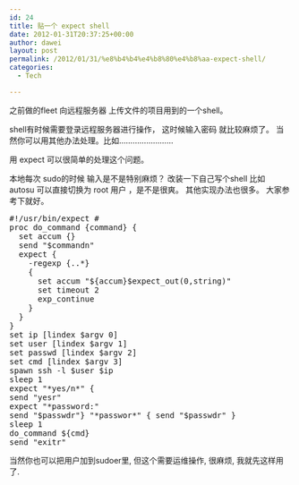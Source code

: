 ```yaml
---
id: 24
title: 贴一个 expect shell
date: 2012-01-31T20:37:25+00:00
author: dawei
layout: post
permalink: /2012/01/31/%e8%b4%b4%e4%b8%80%e4%b8%aa-expect-shell/
categories:
  - Tech

---
```

之前做的fleet 向远程服务器 上传文件的项目用到的一个shell。
  
shell有时候需要登录远程服务器进行操作， 这时候输入密码 就比较麻烦了。 当然你可以用其他办法处理。比如……………………
  
用 expect 可以很简单的处理这个问题。
  
本地每次 sudo的时候 输入是不是特别麻烦？ 改装一下自己写个shell 比如 autosu 可以直接切换为 root 用户 ，是不是很爽。 其他实现办法也很多。 大家参考下就好。

<pre>#!/usr/bin/expect #
proc do_command {command} {
  set accum {}
  send "$commandn"
  expect {
    -regexp {..*}
    {
      set accum "${accum}$expect_out(0,string)"
      set timeout 2
      exp_continue
    }
  }
}
set ip [lindex $argv 0]
set user [lindex $argv 1]
set passwd [lindex $argv 2]
set cmd [lindex $argv 3]
spawn ssh -l $user $ip
sleep 1
expect "*yes/n*" {
send "yesr"
expect "*password:"
send "$passwdr"} "*passwor*" { send "$passwdr" }
sleep 1
do_command ${cmd}
send "exitr"
</pre>

当然你也可以把用户加到sudoer里, 但这个需要运维操作, 很麻烦, 我就先这样用了.
